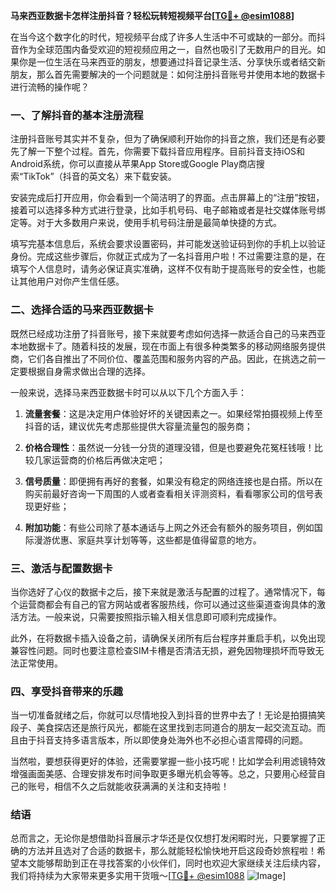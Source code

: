 **马来西亚数据卡怎样注册抖音？轻松玩转短视频平台[[TG💪+ @esim1088](https://t.me/s/esim1088)]**

在当今这个数字化的时代，短视频平台成了许多人生活中不可或缺的一部分。而抖音作为全球范围内备受欢迎的短视频应用之一，自然也吸引了无数用户的目光。如果你是一位生活在马来西亚的朋友，想要通过抖音记录生活、分享快乐或者结交新朋友，那么首先需要解决的一个问题就是：如何注册抖音账号并使用本地的数据卡进行流畅的操作呢？

### 一、了解抖音的基本注册流程

注册抖音账号其实并不复杂，但为了确保顺利开始你的抖音之旅，我们还是有必要先了解一下整个过程。首先，你需要下载抖音应用程序。目前抖音支持iOS和Android系统，你可以直接从苹果App Store或Google Play商店搜索“TikTok”（抖音的英文名）来下载安装。

安装完成后打开应用，你会看到一个简洁明了的界面。点击屏幕上的“注册”按钮，接着可以选择多种方式进行登录，比如手机号码、电子邮箱或者是社交媒体账号绑定等。对于大多数用户来说，使用手机号码注册是最简单快捷的方式。

填写完基本信息后，系统会要求设置密码，并可能发送验证码到你的手机上以验证身份。完成这些步骤后，你就正式成为了一名抖音用户啦！不过需要注意的是，在填写个人信息时，请务必保证真实准确，这样不仅有助于提高账号的安全性，也能让其他用户对你产生信任感。

### 二、选择合适的马来西亚数据卡

既然已经成功注册了抖音账号，接下来就要考虑如何选择一款适合自己的马来西亚本地数据卡了。随着科技的发展，现在市面上有很多种类繁多的移动网络服务提供商，它们各自推出了不同价位、覆盖范围和服务内容的产品。因此，在挑选之前一定要根据自身需求做出合理的选择。

一般来说，选择马来西亚数据卡时可以从以下几个方面入手：

1. **流量套餐**：这是决定用户体验好坏的关键因素之一。如果经常拍摄视频上传至抖音的话，建议优先考虑那些提供大容量流量包的服务商；

2. **价格合理性**：虽然说一分钱一分货的道理没错，但是也要避免花冤枉钱哦！比较几家运营商的价格后再做决定吧；
   
3. **信号质量**：即便拥有再好的套餐，如果没有稳定的网络连接也是白搭。所以在购买前最好咨询一下周围的人或者查看相关评测资料，看看哪家公司的信号表现更好些；
    
4. **附加功能**：有些公司除了基本通话与上网之外还会有额外的服务项目，例如国际漫游优惠、家庭共享计划等等，这些都是值得留意的地方。

### 三、激活与配置数据卡

当你选好了心仪的数据卡之后，接下来就是激活与配置的过程了。通常情况下，每个运营商都会有自己的官方网站或者客服热线，你可以通过这些渠道查询具体的激活方法。一般来说，只需要按照指示输入相关信息即可顺利完成操作。

此外，在将数据卡插入设备之前，请确保关闭所有后台程序并重启手机，以免出现兼容性问题。同时也要注意检查SIM卡槽是否清洁无损，避免因物理损坏而导致无法正常使用。

### 四、享受抖音带来的乐趣

当一切准备就绪之后，你就可以尽情地投入到抖音的世界中去了！无论是拍摄搞笑段子、美食探店还是旅行风光，都能在这里找到志同道合的朋友一起交流互动。而且由于抖音支持多语言版本，所以即使身处海外也不必担心语言障碍的问题。

当然啦，要想获得更好的体验，还需要掌握一些小技巧呢！比如学会利用滤镜特效增强画面美感、合理安排发布时间争取更多曝光机会等等。总之，只要用心经营自己的账号，相信不久之后就能收获满满的关注和支持啦！

### 结语

总而言之，无论你是想借助抖音展示才华还是仅仅想打发闲暇时光，只要掌握了正确的方法并且选对了合适的数据卡，那么就能轻松愉快地开启这段奇妙旅程啦！希望本文能够帮助到正在寻找答案的小伙伴们，同时也欢迎大家继续关注后续内容，我们将持续为大家带来更多实用干货哦～[[TG💪+ @esim1088](https://t.me/s/esim1088) ![Image](https://i.postimg.cc/4NQfJmqS/Snipaste-2025-05-13-00-14-12.png)]